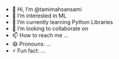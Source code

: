 - 👋 Hi, I’m @tamimahsansami
- 👀 I’m interested in ML
- 🌱 I’m currently learning Python Libraries
- 💞️ I’m looking to collaborate on 
- 📫 How to reach me ...
- 😄 Pronouns: ...
- ⚡ Fun fact: ...

<!---
tamimahsansami/tamimahsansami is a ✨ special ✨ repository because its `README.md` (this file) appears on your GitHub profile.
You can click the Preview link to take a look at your changes.
--->
